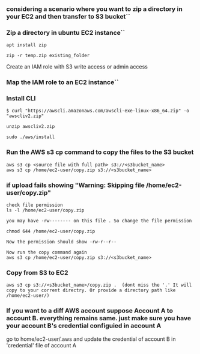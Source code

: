 ### considering a scenario where you want to zip a directory in your EC2 and then transfer to S3 bucket``

### Zip a directory in ubuntu EC2 instance``

```
apt install zip

zip -r temp.zip existing_folder
```

Create an IAM role with S3 write access or admin access

### Map the IAM role to an EC2 instance``

### Install CLI

```
$ curl "https://awscli.amazonaws.com/awscli-exe-linux-x86_64.zip" -o "awscliv2.zip"

unzip awscliv2.zip

sudo ./aws/install
```

### Run the AWS s3 cp command to copy the files to the S3 bucket

```
aws s3 cp <source file with full path> s3://<s3bucket_name>
aws s3 cp /home/ec2-user/copy.zip s3://<s3bucket_name>
```

### if upload fails showing "Warning: Skipping file /home/ec2-user/copy.zip"

```
check file permission
ls -l /home/ec2-user/copy.zip

you may have -rw-------- on this file . So change the file permission

chmod 644 /home/ec2-user/copy.zip

Now the permission should show -rw-r--r--

Now run the copy command again
aws s3 cp /home/ec2-user/copy.zip s3://<s3bucket_name>
```
### Copy from S3 to EC2
```
aws s3 cp s3://<s3bucket_name>/copy.zip .  (dont miss the '.' It will copy to your corrent directry. Or provide a directory path like /home/ec2-user/)
```

### If you want to a diff AWS account suppose Account A to account B. everything remains same. just make sure you have your account B's credential configuied in account A
go to home/ec2-user/.aws and update the credential of account B in 'credential' file of account A
